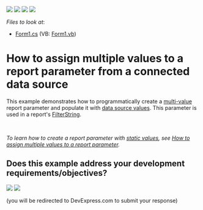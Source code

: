<!-- default badges list -->
![](https://img.shields.io/endpoint?url=https://codecentral.devexpress.com/api/v1/VersionRange/128598471/20.1.3%2B)
[![](https://img.shields.io/badge/Open_in_DevExpress_Support_Center-FF7200?style=flat-square&logo=DevExpress&logoColor=white)](https://supportcenter.devexpress.com/ticket/details/T236094)
[![](https://img.shields.io/badge/📖_How_to_use_DevExpress_Examples-e9f6fc?style=flat-square)](https://docs.devexpress.com/GeneralInformation/403183)
[![](https://img.shields.io/badge/💬_Leave_Feedback-feecdd?style=flat-square)](#does-this-example-address-your-development-requirementsobjectives)
<!-- default badges end -->
<!-- default file list -->
*Files to look at*:

* [Form1.cs](./CS/MultiValueParametersExample/Form1.cs) (VB: [Form1.vb](./VB/MultiValueParametersExample/Form1.vb))
<!-- default file list end -->
# How to assign multiple values to a report parameter from a connected data source

<p>This example demonstrates how to programmatically create a <a href="https://docs.devexpress.com/XtraReports/9998/detailed-guide-to-devexpress-reporting/shape-report-data/use-report-parameters/multi-value-report-parameters">multi-value</a> report parameter and populate it with <a href="https://docs.devexpress.com/XtraReports/401662/detailed-guide-to-devexpress-reporting/shape-report-data/use-report-parameters/report-parameters-with-predefined-dynamic-values">data source values</a>. This parameter is used in a report's <a href="https://docs.devexpress.com/XtraReports/DevExpress.XtraReports.UI.XtraReportBase.FilterString">FilterString</a>.<p/>
<br/>
<p><i>To learn how to create a report parameter with <a href="https://docs.devexpress.com/XtraReports/401661/detailed-guide-to-devexpress-reporting/shape-report-data/use-report-parameters/report-parameters-with-predefined-static-values">static values</a>, see <a href="https://www.devexpress.com/Support/Center/p/T355030">How to assign multiple values to a report parameter</a>.</p></i>


<!-- feedback -->
## Does this example address your development requirements/objectives?

[<img src="https://www.devexpress.com/support/examples/i/yes-button.svg"/>](https://www.devexpress.com/support/examples/survey.xml?utm_source=github&utm_campaign=reporting-winforms-parameter-dynamic-list&~~~was_helpful=yes) [<img src="https://www.devexpress.com/support/examples/i/no-button.svg"/>](https://www.devexpress.com/support/examples/survey.xml?utm_source=github&utm_campaign=reporting-winforms-parameter-dynamic-list&~~~was_helpful=no)

(you will be redirected to DevExpress.com to submit your response)
<!-- feedback end -->
